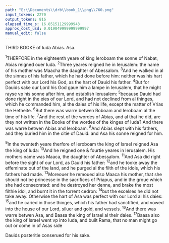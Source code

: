 ```yaml
---
path: "E:\\Documents\\drb\\book_1\\png\\760.png"
input_tokens: 2270
output_tokens: 816
elapsed_time_s: 16.85151129999943
approx_cost_usd: 0.019049999999999997
manual_edit: false
---
```

THIRD BOOKE of Iuda Abias. Asa.

<sup>1</sup>THERFORE in the eighteenth yeare of king Ieroboam the sonne of Nabat, Abias reigned ouer Iuda. <sup>2</sup>Three yeares reigned he in Ierusalem: the name of his mother was Maacha the daughter of Abessalom. <sup>3</sup>And he walked in al the sinnes of his father, which he had done before him: neither was his hart perfect with our Lord his God, as the hart of Dauid his father. <sup>4</sup>But for Dauids sake our Lord his God gaue him a lampe in Ierusalem, that he might rayse vp his sonne after him, and establish Ierusalem: <sup>5</sup>because Dauid had done right in the eies of our Lord, and had not declined from al thinges, which he commanded him, al the daies of his life, except the matter of Vrias the Hetheite. <sup>6</sup>But there was warre betwen Roboam and Ieroboam al the time of his life. <sup>7</sup>And the rest of the wordes of Abias, and al that he did, are they not written in the Booke of the wordes of the kinges of Iuda? And there was warre betwen Abias and Ieroboam. <sup>8</sup>And Abias slept with his fathers, and they buried him in the citie of Dauid: and Asa his sonne reigned for him.

<sup>9</sup>In the twenteth yeare therfore of Ieroboam the king of Israel reigned Asa the king of Iuda: <sup>10</sup>And he reigned one & fourtie yeares in Ierusalem. His mothers name was Maaca, the daughter of Abessalom. <sup>11</sup>And Asa did right before the sight of our Lord, as Dauid his father: <sup>12</sup>and he tooke away the effeminate out of the land, and he purged al the filth of the idols, which his fathers had made. <sup>13</sup>Moreouer he remoued also Maaca his mother, that she should not be princesse in the sacrifices of Priapus, and in the groue which she had consecrated: and he destroyed her denne, and brake the most filthie idol, and burnt it in the torrent cedron: <sup>14</sup>but the excelses he did not take away. Otherwise the hart of Asa was perfect with our Lord al his daies: <sup>15</sup>and he caried in those thinges, which his father had sanctified, and vowed into the house of our Lord, siluer and gold, and vessels. <sup>16</sup>And there was warre betwen Asa, and Baasa the king of Israel al their daies. <sup>17</sup>Baasa also the king of Israel went vp into Iuda, and built Rama, that no man might go out or come in of Asas side

<aside>Dauids posteritie conserued for his sake.</aside>

[^1]: These places which Salomon had made for his wiues, that were idolaters: Asa destroyed not, but al which Roboam and Abias, his predecessors had made.